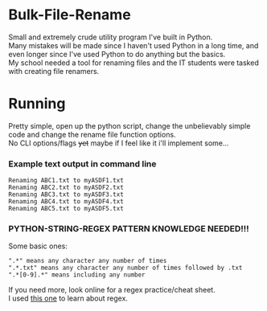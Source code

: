 # Bulk-File-Rename
Small and extremely crude utility program I've built in Python.<br>
Many mistakes will be made since I haven't used Python in a long time, and even longer since I've used Python to do anything but the basics.<br>
My school needed a tool for renaming files and the IT students were tasked with creating file renamers.<br>
# Running
Pretty simple, open up the python script, change the unbelievably simple code and change the rename file function options.<br>
No CLI options/flags ~~yet~~ maybe if I feel like it i'll implement some...<br>
### Example text output in command line
```
Renaming ABC1.txt to myASDF1.txt
Renaming ABC2.txt to myASDF2.txt
Renaming ABC3.txt to myASDF3.txt
Renaming ABC4.txt to myASDF4.txt
Renaming ABC5.txt to myASDF5.txt
```
### PYTHON-STRING-REGEX PATTERN KNOWLEDGE NEEDED!!!
Some basic ones:
```
".*" means any character any number of times
".*.txt" means any character any number of times followed by .txt
".*[0-9].*" means including any number
```
If you need more, look online for a regex practice/cheat sheet.<br>
I used [this one](https://regexr.com/) to learn about regex.
